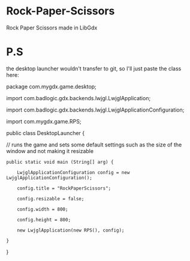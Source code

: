 # Rock-Paper-Scissors
Rock Paper Scissors made in LibGdx

# P.S 
the desktop launcher wouldn't transfer to git, so I'll just paste the class here:

package com.mygdx.game.desktop;

import com.badlogic.gdx.backends.lwjgl.LwjglApplication;

import com.badlogic.gdx.backends.lwjgl.LwjglApplicationConfiguration;

import com.mygdx.game.RPS;

public class DesktopLauncher {

  // runs the game and sets some default settings such as the size of the window and not making it resizable
  
	public static void main (String[] arg) {
  
		LwjglApplicationConfiguration config = new LwjglApplicationConfiguration();
    
		config.title = "RockPaperScissors";
    
		config.resizable = false;
    
		config.width = 800;
    
		config.height = 800;
    
		new LwjglApplication(new RPS(), config);
    
	}
  
}
